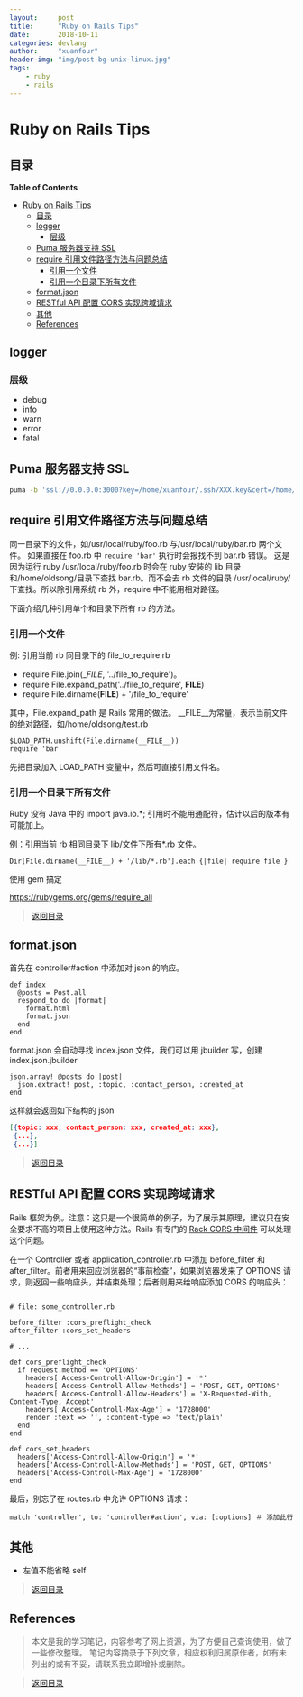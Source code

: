 ```yaml
---
layout:     post
title:      "Ruby on Rails Tips"
date:       2018-10-11
categories: devlang
author:     "xuanfour"
header-img: "img/post-bg-unix-linux.jpg"
tags:
    - ruby
    - rails
---
```


# Ruby on Rails Tips #

## 目录

<!-- markdown-toc start - Don't edit this section. Run M-x markdown-toc-refresh-toc -->
**Table of Contents**

- [Ruby on Rails Tips](#ruby-on-rails-tips)
    - [目录](#目录)
    - [logger](#logger)
        - [层级](#层级)
    - [Puma 服务器支持 SSL](#puma-服务器支持-ssl)
    - [require 引用文件路径方法与问题总结](#require-引用文件路径方法与问题总结)
        - [引用一个文件](#引用一个文件)
        - [引用一个目录下所有文件](#引用一个目录下所有文件)
    - [format.json](#formatjson)
    - [RESTful API 配置 CORS 实现跨域请求](#restful-api-配置-cors-实现跨域请求)
    - [其他](#其他)
    - [References](#references)

<!-- markdown-toc end -->

## logger ##

### 层级 ###

- debug
- info
- warn
- error
- fatal

## Puma 服务器支持 SSL ##

``` bash
puma -b 'ssl://0.0.0.0:3000?key=/home/xuanfour/.ssh/XXX.key&cert=/home/xuanfour/.ssh/XXX.pem'
```

## require 引用文件路径方法与问题总结 ##

同一目录下的文件，如/usr/local/ruby/foo.rb 与/usr/local/ruby/bar.rb 两个文件。
如果直接在 foo.rb 中 `require 'bar'` 执行时会报找不到 bar.rb 错误。
这是因为运行 ruby /usr/local/ruby/foo.rb 时会在 ruby 安装的 lib 目录和/home/oldsong/目录下查找 bar.rb。而不会去 rb 文件的目录 /usr/local/ruby/ 下查找。所以除引用系统 rb 外，require 中不能用相对路径。

下面介绍几种引用单个和目录下所有 rb 的方法。

### 引用一个文件 ###

例: 引用当前 rb 同目录下的 file_to_require.rb

- require File.join(__FILE_, '../file_to_require')。
- require File.expand_path('../file_to_require', __FILE__)
- require File.dirname(__FILE__) + '/file_to_require'

其中，File.expand_path 是 Rails 常用的做法。
__FILE__为常量，表示当前文件的绝对路径，如/home/oldsong/test.rb

``` rails
$LOAD_PATH.unshift(File.dirname(__FILE__))
require 'bar'
```

先把目录加入 LOAD_PATH 变量中，然后可直接引用文件名。

### 引用一个目录下所有文件 ###

Ruby 没有 Java 中的 import java.io.*;
引用时不能用通配符，估计以后的版本有可能加上。

例：引用当前 rb 相同目录下 lib/文件下所有*.rb 文件。

``` rails
Dir[File.dirname(__FILE__) + '/lib/*.rb'].each {|file| require file }
```

使用 gem 搞定

https://rubygems.org/gems/require_all

> [返回目录](#目录)

## format.json ##

首先在 controller#action 中添加对 json 的响应。

``` rails
def index
  @posts = Post.all
  respond_to do |format|
    format.html
    format.json
  end
end
```

format.json 会自动寻找 index.json 文件，我们可以用 jbuilder 写，创建 index.json.jbuilder

``` rails
json.array! @posts do |post|
  json.extract! post, :topic, :contact_person, :created_at
end
```

这样就会返回如下结构的 json

``` json
[{topic: xxx, contact_person: xxx, created_at: xxx},
 {...},
 {...}]
```

> [返回目录](#目录)

## RESTful API 配置 CORS 实现跨域请求 ##

Rails 框架为例。注意：这只是一个很简单的例子，为了展示其原理，建议只在安全要求不高的项目上使用这种方法。Rails 有专门的 [Rack CORS 中间件](https://github.com/cyu/rack-cors) 可以处理这个问题。

在一个 Controller 或者 application_controller.rb 中添加 before_filter 和 after_filter。前者用来回应浏览器的“事前检查”，如果浏览器发来了 OPTIONS 请求，则返回一些响应头，并结束处理；后者则用来给响应添加 CORS 的响应头：

``` rails

# file: some_controller.rb

before_filter :cors_preflight_check
after_filter :cors_set_headers

# ...

def cors_preflight_check
  if request.method == 'OPTIONS'
    headers['Access-Controll-Allow-Origin'] = '*'
    headers['Access-Controll-Allow-Methods'] = 'POST, GET, OPTIONS'
    headers['Access-Controll-Allow-Headers'] = 'X-Requested-With, Content-Type, Accept'
    headers['Access-Controll-Max-Age'] = '1728000'
    render :text => '', :content-type => 'text/plain'
  end
end

def cors_set_headers
  headers['Access-Controll-Allow-Origin'] = '*'
  headers['Access-Controll-Allow-Methods'] = 'POST, GET, OPTIONS'
  headers['Access-Controll-Max-Age'] = '1728000'
end
```

最后，别忘了在 routes.rb 中允许 OPTIONS 请求：

``` rails
match 'controller', to: 'controller#action', via: [:options] ＃ 添加此行
```

## 其他 ##

- 左值不能省略 self

> [返回目录](#目录)

## References ##

> 本文是我的学习笔记，内容参考了网上资源，为了方便自己查询使用，做了一些修改整理。
> 笔记内容摘录于下列文章，相应权利归属原作者，如有未列出的或有不妥，请联系我立即增补或删除。

> [返回目录](#目录)
